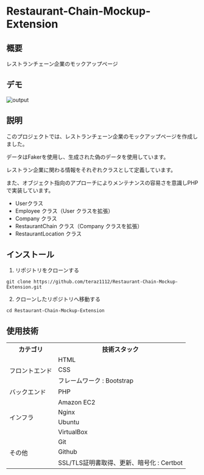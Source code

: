 # Restaurant-Chain-Mockup-Extension

## 概要
レストランチェーン企業のモックアップページ

## デモ
![output](https://github.com/Aki158/Restaurant-Chain-Mockup/assets/119317071/4140cabb-2c6c-4141-95d0-6f3ad7e77f72)

## 説明
このプロジェクトでは、レストランチェーン企業のモックアップページを作成しました。

データはFakerを使用し、生成された偽のデータを使用しています。

レストラン企業に関わる情報をそれぞれクラスとして定義しています。

また、オブジェクト指向のアプローチによりメンテナンスの容易さを意識しPHPで実装しています。

- Userクラス
- Employee クラス（User クラスを拡張）
- Company クラス
- RestaurantChain クラス（Company クラスを拡張）
- RestaurantLocation クラス

## インストール

1. リポジトリをクローンする
```
git clone https://github.com/teraz1112/Restaurant-Chain-Mockup-Extension.git
```

2. クローンしたリポジトリへ移動する
```
cd Restaurant-Chain-Mockup-Extension
```

## 使用技術
<table>
<tr>
  <th>カテゴリ</th>
  <th>技術スタック</th>
</tr>
<tr>
  <td rowspan=3>フロントエンド</td>
  <td>HTML</td>
</tr>
<tr>
  <td>CSS</td>
</tr>
<tr>
  <td>フレームワーク : Bootstrap</td>
</tr>
<tr>
  <td>バックエンド</td>
  <td>PHP</td>
</tr>
<tr>
  <td rowspan=4>インフラ</td>
  <td>Amazon EC2</td>
</tr>
<tr>
  <td>Nginx</td>
</tr>
<tr>
  <td>Ubuntu</td>
</tr>
<tr>
  <td>VirtualBox</td>
</tr>
<tr>
  <td rowspan=3>その他</td>
  <td>Git</td>
</tr>
<tr>
  <td>Github</td>
</tr>
<tr>
  <td>SSL/TLS証明書取得、更新、暗号化 : Certbot</td>
</tr>
</table>

